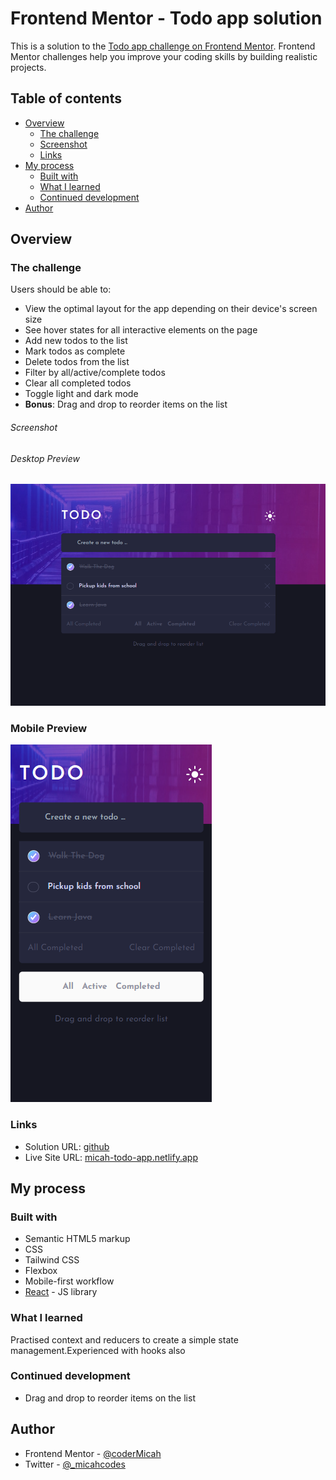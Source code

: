 # Frontend Mentor - Todo app solution

This is a solution to the [Todo app challenge on Frontend Mentor](https://www.frontendmentor.io/challenges/todo-app-Su1_KokOW). Frontend Mentor challenges help you improve your coding skills by building realistic projects. 

## Table of contents

- [Overview](#overview)
  - [The challenge](#the-challenge)
  - [Screenshot](#screenshot)
  - [Links](#links)
- [My process](#my-process)
  - [Built with](#built-with)
  - [What I learned](#what-i-learned)
  - [Continued development](#continued-development)
- [Author](#author)



## Overview

### The challenge

Users should be able to:

- View the optimal layout for the app depending on their device's screen size
- See hover states for all interactive elements on the page
- Add new todos to the list
- Mark todos as complete
- Delete todos from the list
- Filter by all/active/complete todos
- Clear all completed todos
- Toggle light and dark mode
- **Bonus**: Drag and drop to reorder items on the list

###### Screenshot

###### Desktop Preview
![](./public/desktop-todo.png)

### Mobile Preview
![](./public/mobile-todo.png)


### Links

- Solution URL: [github](https://github.com/coderMicah/todo-app-challenge)
- Live Site URL: [micah-todo-app.netlify.app](https://micah-todo-app.netlify.app/)

## My process

### Built with

- Semantic HTML5 markup
- CSS 
- Tailwind CSS
- Flexbox
- Mobile-first workflow
- [React](https://reactjs.org/) - JS library


### What I learned

Practised context and reducers to create a simple state management.Experienced with hooks also


### Continued development

- Drag and drop to reorder items on the list


## Author


- Frontend Mentor - [@coderMicah](https://www.frontendmentor.io/profile/coderMicah)
- Twitter - [@_micahcodes](https://www.twitter.com/_micahcodes)


